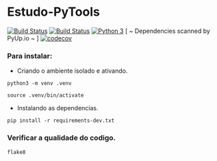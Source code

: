 # Estudo-PyTools

[![Build Status](https://travis-ci.com/Nordor1/estudo-pytools.svg?branch=master)](https://travis-ci.com/Nordor1/estudo-pytools)
[![Build Status](https://travis-ci.com/Nordor1/estudo-pytools.svg?branch=master)](https://travis-ci.com/Nordor1/estudo-pytools)
[![Python 3](https://pyup.io/repos/github/Nordor1/estudo-pytools/python-3-shield.svg)](https://pyup.io/repos/github/Nordor1/estudo-pytools/)
[ ~ Dependencies scanned by PyUp.io ~ ]
[![codecov](https://codecov.io/gh/Nordor1/estudo-pytools/branch/master/graph/badge.svg)](https://codecov.io/gh/Nordor1/estudo-pytools)

### Para instalar:
- Criando o ambiente isolado e ativando.
```
python3 -m venv .venv
```
```
source .venv/bin/activate
```
- Instalando as dependencias.
```
pip install -r requirements-dev.txt
```

### Verificar a qualidade do codigo.
```
flake8
```
